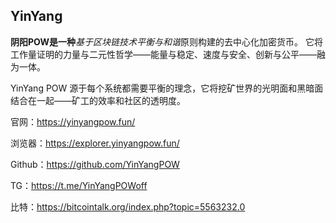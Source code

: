 ## YinYang

**阴阳POW是一种***基于区块链技术平衡与和谐*原则构建的去中心化加密货币。
它将工作量证明的力量与二元性哲学——能量与稳定、速度与安全、创新与公平——融为一体。

YinYang POW 源于每个系统都需要平衡的理念，它将挖矿世界的光明面和黑暗面结合在一起——矿工的效率和社区的透明度。

官网：https://yinyangpow.fun/

浏览器：https://explorer.yinyangpow.fun/

Github：https://github.com/YinYangPOW

TG：https://t.me/YinYangPOWoff

比特：https://bitcointalk.org/index.php?topic=5563232.0

